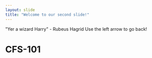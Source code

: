 ```yaml
---
layout: slide
title: "Welcome to our second slide!"
---
```

"Yer a wizard Harry" - Rubeus Hagrid
Use the left arrow to go back!
# CFS-101
